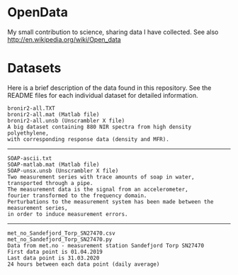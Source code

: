 OpenData
========
My small contribution to science, sharing data I have collected.
See also http://en.wikipedia.org/wiki/Open_data

Datasets
========
Here is a brief description of the data found in this repository. See the README files for 
each individual dataset for detailed information.

    bronir2-all.TXT
    bronir2-all.mat (Matlab file)
    bronir2-all.unsb (Unscrambler X file)
    A big dataset containing 880 NIR spectra from high density polyethylene, 
    with corresponding response data (density and MFR).

---

    SOAP-ascii.txt
    SOAP-matlab.mat (Matlab file)
    SOAP-unsx.unsb (Unscrambler X file)
    Two measurement series with trace amounts of soap in water, 
    transported through a pipe.
    The measurement data is the signal from an accelerometer, 
    fourier transformed to the frequency domain.
    Perturbations to the measurement system has been made between the measurement series, 
    in order to induce measurement errors.

---

    met_no_Sandefjord_Torp_SN27470.csv
    met_no_Sandefjord_Torp_SN27470.py
    Data from met.no - measurement station Sandefjord Torp SN27470
    First data point is 01.04.2019
    Last data point is 31.03.2020
    24 hours between each data point (daily average)